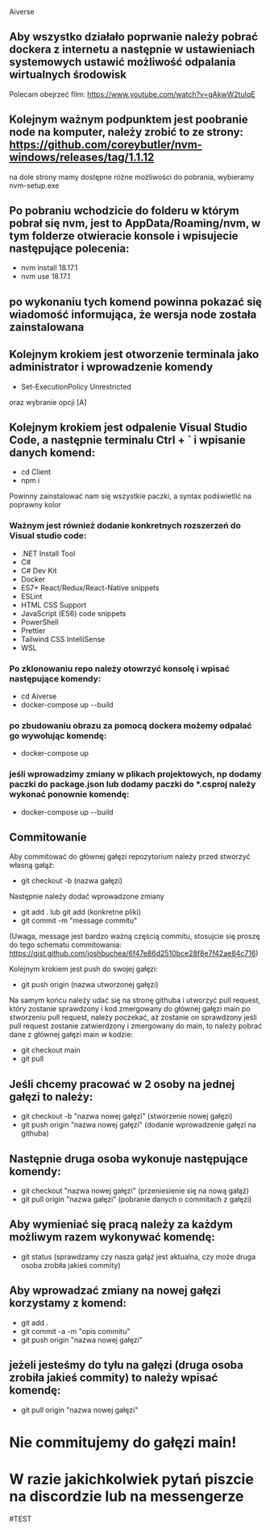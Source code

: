 Aiverse

## Aby wszystko działało poprwanie należy pobrać dockera z internetu a następnie w ustawieniach systemowych ustawić możliwość odpalania wirtualnych środowisk
Polecam obejrzeć film: https://www.youtube.com/watch?v=gAkwW2tuIqE

## Kolejnym ważnym podpunktem jest poobranie node na komputer, należy zrobić to ze strony: https://github.com/coreybutler/nvm-windows/releases/tag/1.1.12
   na dole strony mamy dostępne różne możliwości do pobrania, wybieramy nvm-setup.exe

## Po pobraniu wchodzicie do folderu w którym pobrał się nvm, jest to AppData/Roaming/nvm, w tym folderze otwieracie konsole i wpisujecie następujące polecenia:
 - nvm install 18.17.1
 - nvm use 18.17.1
   
## po wykonaniu tych komend powinna pokazać się wiadomość informująca, że wersja node została zainstalowana
## Kolejnym krokiem jest otworzenie terminala jako administrator i wprowadzenie komendy
 - Set-ExecutionPolicy Unrestricted
   
oraz wybranie opcji [A]

## Kolejnym krokiem jest odpalenie Visual Studio Code, a następnie terminalu Ctrl + ` i wpisanie danych komend:
 - cd Client
 - npm i

Powinny zainstalować nam się wszystkie paczki, a syntax podświetlić na poprawny kolor


### Ważnym jest również dodanie konkretnych rozszerzeń do Visual studio code:
 - .NET Install Tool
 - C#
 - C# Dev Kit
 - Docker
 - ES7+ React/Redux/React-Native snippets
 - ESLint
 - HTML CSS Support
 - JavaScript (ES6) code snippets
 - PowerShell
 - Prettier
 - Tailwind CSS IntelliSense
 - WSL


### Po zklonowaniu repo należy otowrzyć konsolę i wpisać następujące komendy:

 - cd Aiverse
 - docker-compose up --build

### po zbudowaniu obrazu za pomocą dockera możemy odpalać go wywołując komendę:
 - docker-compose up

### jeśli wprowadzimy zmiany w plikach projektowych, np dodamy paczki do package.json lub dodamy paczki do *.csproj należy wykonać ponownie komendę:
 - docker-compose up --build

## Commitowanie

Aby commitować do głównej gałęzi repozytorium należy przed stworzyć własną gałąź:
 - git checkout -b (nazwa gałęzi)

Następnie należy dodać wprowadzone zmiany
 - git add . lub git add (konkretne pliki)
 - git commit -m "message commitu"

(Uwaga, message jest bardzo ważną częścią commitu, stosujcie się proszę do tego schematu commitowania: https://gist.github.com/joshbuchea/6f47e86d2510bce28f8e7f42ae84c716)

Kolejnym krokiem jest push do swojej gałęzi:
 - git push origin (nazwa utworzonej gałęzi)

Na samym końcu należy udać się na stronę githuba i utworzyć pull request, który zostanie sprawdzony i kod zmergowany do głównej gałęzi main
po stworzeniu pull request, należy poczekać, aż zostanie on sprawdzony
jeśli pull request zostanie zatwierdzony i zmergowany do main, to należy pobrać dane z głównej gałęzi main w kodzie:

- git checkout main
- git pull

## Jeśli chcemy pracować w 2 osoby na jednej gałęzi to należy:

- git checkout -b "nazwa nowej gałęzi" (stworzenie nowej gałęzi)
- git push origin "nazwa nowej gałęzi" (dodanie wprowadzenie gałęzi na githuba)

## Następnie druga osoba wykonuje następujące komendy:
- git checkout "nazwa nowej gałęzi" (przeniesienie się na nową gałąź)
- git pull origin "nazwa gałęzi" (pobranie danych o commitach z gałęzi)

## Aby wymieniać się pracą należy za każdym możliwym razem wykonywać komendę:
- git status (sprawdzamy czy nasza gałąź jest aktualna, czy może druga osoba zrobiła jakieś commity)

## Aby wprowadzać zmiany na nowej gałęzi korzystamy z komend:
- git add .
- git commit -a -m "opis commitu"
- git push origin "nazwa nowej gałęzi"
  
## jeżeli jesteśmy do tyłu na gałęzi (druga osoba zrobiła jakieś commity) to należy wpisać komendę:
- git pull origin "nazwa nowej gałęzi"
  
# Nie commitujemy do gałęzi main!

# W razie jakichkolwiek pytań piszcie na discordzie lub na messengerze

#TEST

